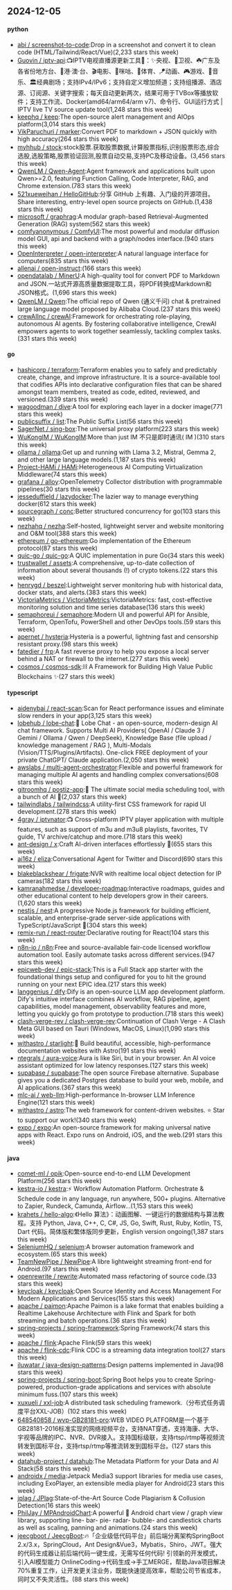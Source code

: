 ## 2024-12-05

#### python
* [abi / screenshot-to-code](https://github.com/abi/screenshot-to-code):Drop in a screenshot and convert it to clean code (HTML/Tailwind/React/Vue)(2,233 stars this week)
* [Guovin / iptv-api](https://github.com/Guovin/iptv-api):📺IPTV电视直播源更新工具🚀：✨央视、📡卫视、☘️广东及各省份地方台、🌊港·澳·台、🎬电影、🎥咪咕、🏀体育、🪁动画、🎮游戏、🎵音乐、🏛经典剧场；支持IPv4/IPv6；支持自定义增加频道；支持组播源、酒店源、订阅源、关键字搜索；每天自动更新两次，结果可用于TVBox等播放软件；支持工作流、Docker(amd64/arm64/arm v7)、命令行、GUI运行方式 | IPTV live TV source update tool(1,248 stars this week)
* [keephq / keep](https://github.com/keephq/keep):The open-source alert management and AIOps platform(3,014 stars this week)
* [VikParuchuri / marker](https://github.com/VikParuchuri/marker):Convert PDF to markdown + JSON quickly with high accuracy(264 stars this week)
* [myhhub / stock](https://github.com/myhhub/stock):stock股票.获取股票数据,计算股票指标,识别股票形态,综合选股,选股策略,股票验证回测,股票自动交易,支持PC及移动设备。(3,456 stars this week)
* [QwenLM / Qwen-Agent](https://github.com/QwenLM/Qwen-Agent):Agent framework and applications built upon Qwen>=2.0, featuring Function Calling, Code Interpreter, RAG, and Chrome extension.(783 stars this week)
* [521xueweihan / HelloGitHub](https://github.com/521xueweihan/HelloGitHub):分享 GitHub 上有趣、入门级的开源项目。Share interesting, entry-level open source projects on GitHub.(1,438 stars this week)
* [microsoft / graphrag](https://github.com/microsoft/graphrag):A modular graph-based Retrieval-Augmented Generation (RAG) system(562 stars this week)
* [comfyanonymous / ComfyUI](https://github.com/comfyanonymous/ComfyUI):The most powerful and modular diffusion model GUI, api and backend with a graph/nodes interface.(940 stars this week)
* [OpenInterpreter / open-interpreter](https://github.com/OpenInterpreter/open-interpreter):A natural language interface for computers(835 stars this week)
* [allenai / open-instruct](https://github.com/allenai/open-instruct):(166 stars this week)
* [opendatalab / MinerU](https://github.com/opendatalab/MinerU):A high-quality tool for convert PDF to Markdown and JSON.一站式开源高质量数据提取工具，将PDF转换成Markdown和JSON格式。(1,696 stars this week)
* [QwenLM / Qwen](https://github.com/QwenLM/Qwen):The official repo of Qwen (通义千问) chat & pretrained large language model proposed by Alibaba Cloud.(237 stars this week)
* [crewAIInc / crewAI](https://github.com/crewAIInc/crewAI):Framework for orchestrating role-playing, autonomous AI agents. By fostering collaborative intelligence, CrewAI empowers agents to work together seamlessly, tackling complex tasks.(331 stars this week)

#### go
* [hashicorp / terraform](https://github.com/hashicorp/terraform):Terraform enables you to safely and predictably create, change, and improve infrastructure. It is a source-available tool that codifies APIs into declarative configuration files that can be shared amongst team members, treated as code, edited, reviewed, and versioned.(339 stars this week)
* [wagoodman / dive](https://github.com/wagoodman/dive):A tool for exploring each layer in a docker image(771 stars this week)
* [publicsuffix / list](https://github.com/publicsuffix/list):The Public Suffix List(56 stars this week)
* [SagerNet / sing-box](https://github.com/SagerNet/sing-box):The universal proxy platform(223 stars this week)
* [WuKongIM / WuKongIM](https://github.com/WuKongIM/WuKongIM):More than just IM 不只是即时通讯( IM )(310 stars this week)
* [ollama / ollama](https://github.com/ollama/ollama):Get up and running with Llama 3.2, Mistral, Gemma 2, and other large language models.(1,187 stars this week)
* [Project-HAMi / HAMi](https://github.com/Project-HAMi/HAMi):Heterogeneous AI Computing Virtualization Middleware(74 stars this week)
* [grafana / alloy](https://github.com/grafana/alloy):OpenTelemetry Collector distribution with programmable pipelines(30 stars this week)
* [jesseduffield / lazydocker](https://github.com/jesseduffield/lazydocker):The lazier way to manage everything docker(612 stars this week)
* [sourcegraph / conc](https://github.com/sourcegraph/conc):Better structured concurrency for go(103 stars this week)
* [nezhahq / nezha](https://github.com/nezhahq/nezha):Self-hosted, lightweight server and website monitoring and O&M tool(388 stars this week)
* [ethereum / go-ethereum](https://github.com/ethereum/go-ethereum):Go implementation of the Ethereum protocol(87 stars this week)
* [quic-go / quic-go](https://github.com/quic-go/quic-go):A QUIC implementation in pure Go(34 stars this week)
* [trustwallet / assets](https://github.com/trustwallet/assets):A comprehensive, up-to-date collection of information about several thousands (!) of crypto tokens.(22 stars this week)
* [henrygd / beszel](https://github.com/henrygd/beszel):Lightweight server monitoring hub with historical data, docker stats, and alerts.(383 stars this week)
* [VictoriaMetrics / VictoriaMetrics](https://github.com/VictoriaMetrics/VictoriaMetrics):VictoriaMetrics: fast, cost-effective monitoring solution and time series database(136 stars this week)
* [semaphoreui / semaphore](https://github.com/semaphoreui/semaphore):Modern UI and powerful API for Ansible, Terraform, OpenTofu, PowerShell and other DevOps tools.(59 stars this week)
* [apernet / hysteria](https://github.com/apernet/hysteria):Hysteria is a powerful, lightning fast and censorship resistant proxy.(98 stars this week)
* [fatedier / frp](https://github.com/fatedier/frp):A fast reverse proxy to help you expose a local server behind a NAT or firewall to the internet.(277 stars this week)
* [cosmos / cosmos-sdk](https://github.com/cosmos/cosmos-sdk):⛓️ A Framework for Building High Value Public Blockchains ✨(27 stars this week)

#### typescript
* [aidenybai / react-scan](https://github.com/aidenybai/react-scan):Scan for React performance issues and eliminate slow renders in your app(3,125 stars this week)
* [lobehub / lobe-chat](https://github.com/lobehub/lobe-chat):🤯 Lobe Chat - an open-source, modern-design AI chat framework. Supports Multi AI Providers( OpenAI / Claude 3 / Gemini / Ollama / Qwen / DeepSeek), Knowledge Base (file upload / knowledge management / RAG ), Multi-Modals (Vision/TTS/Plugins/Artifacts). One-click FREE deployment of your private ChatGPT/ Claude application.(2,050 stars this week)
* [awslabs / multi-agent-orchestrator](https://github.com/awslabs/multi-agent-orchestrator):Flexible and powerful framework for managing multiple AI agents and handling complex conversations(608 stars this week)
* [gitroomhq / postiz-app](https://github.com/gitroomhq/postiz-app):📨 The ultimate social media scheduling tool, with a bunch of AI 🤖(2,037 stars this week)
* [tailwindlabs / tailwindcss](https://github.com/tailwindlabs/tailwindcss):A utility-first CSS framework for rapid UI development.(278 stars this week)
* [4gray / iptvnator](https://github.com/4gray/iptvnator):📺 Cross-platform IPTV player application with multiple features, such as support of m3u and m3u8 playlists, favorites, TV guide, TV archive/catchup and more.(718 stars this week)
* [ant-design / x](https://github.com/ant-design/x):Craft AI-driven interfaces effortlessly 🤖(655 stars this week)
* [ai16z / eliza](https://github.com/ai16z/eliza):Conversational Agent for Twitter and Discord(690 stars this week)
* [blakeblackshear / frigate](https://github.com/blakeblackshear/frigate):NVR with realtime local object detection for IP cameras(182 stars this week)
* [kamranahmedse / developer-roadmap](https://github.com/kamranahmedse/developer-roadmap):Interactive roadmaps, guides and other educational content to help developers grow in their careers.(1,620 stars this week)
* [nestjs / nest](https://github.com/nestjs/nest):A progressive Node.js framework for building efficient, scalable, and enterprise-grade server-side applications with TypeScript/JavaScript 🚀(304 stars this week)
* [remix-run / react-router](https://github.com/remix-run/react-router):Declarative routing for React(104 stars this week)
* [n8n-io / n8n](https://github.com/n8n-io/n8n):Free and source-available fair-code licensed workflow automation tool. Easily automate tasks across different services.(947 stars this week)
* [epicweb-dev / epic-stack](https://github.com/epicweb-dev/epic-stack):This is a Full Stack app starter with the foundational things setup and configured for you to hit the ground running on your next EPIC idea.(217 stars this week)
* [langgenius / dify](https://github.com/langgenius/dify):Dify is an open-source LLM app development platform. Dify's intuitive interface combines AI workflow, RAG pipeline, agent capabilities, model management, observability features and more, letting you quickly go from prototype to production.(718 stars this week)
* [clash-verge-rev / clash-verge-rev](https://github.com/clash-verge-rev/clash-verge-rev):Continuation of Clash Verge - A Clash Meta GUI based on Tauri (Windows, MacOS, Linux)(1,090 stars this week)
* [withastro / starlight](https://github.com/withastro/starlight):🌟 Build beautiful, accessible, high-performance documentation websites with Astro(191 stars this week)
* [ntegrals / aura-voice](https://github.com/ntegrals/aura-voice):Aura is like Siri, but in your browser. An AI voice assistant optimized for low latency responses.(127 stars this week)
* [supabase / supabase](https://github.com/supabase/supabase):The open source Firebase alternative. Supabase gives you a dedicated Postgres database to build your web, mobile, and AI applications.(367 stars this week)
* [mlc-ai / web-llm](https://github.com/mlc-ai/web-llm):High-performance In-browser LLM Inference Engine(121 stars this week)
* [withastro / astro](https://github.com/withastro/astro):The web framework for content-driven websites. ⭐️ Star to support our work!(340 stars this week)
* [expo / expo](https://github.com/expo/expo):An open-source framework for making universal native apps with React. Expo runs on Android, iOS, and the web.(291 stars this week)

#### java
* [comet-ml / opik](https://github.com/comet-ml/opik):Open-source end-to-end LLM Development Platform(256 stars this week)
* [kestra-io / kestra](https://github.com/kestra-io/kestra):⚡ Workflow Automation Platform. Orchestrate & Schedule code in any language, run anywhere, 500+ plugins. Alternative to Zapier, Rundeck, Camunda, Airflow...(1,153 stars this week)
* [krahets / hello-algo](https://github.com/krahets/hello-algo):《Hello 算法》：动画图解、一键运行的数据结构与算法教程。支持 Python, Java, C++, C, C#, JS, Go, Swift, Rust, Ruby, Kotlin, TS, Dart 代码。简体版和繁体版同步更新，English version ongoing(1,387 stars this week)
* [SeleniumHQ / selenium](https://github.com/SeleniumHQ/selenium):A browser automation framework and ecosystem.(65 stars this week)
* [TeamNewPipe / NewPipe](https://github.com/TeamNewPipe/NewPipe):A libre lightweight streaming front-end for Android.(97 stars this week)
* [openrewrite / rewrite](https://github.com/openrewrite/rewrite):Automated mass refactoring of source code.(33 stars this week)
* [keycloak / keycloak](https://github.com/keycloak/keycloak):Open Source Identity and Access Management For Modern Applications and Services(155 stars this week)
* [apache / paimon](https://github.com/apache/paimon):Apache Paimon is a lake format that enables building a Realtime Lakehouse Architecture with Flink and Spark for both streaming and batch operations.(36 stars this week)
* [spring-projects / spring-framework](https://github.com/spring-projects/spring-framework):Spring Framework(74 stars this week)
* [apache / flink](https://github.com/apache/flink):Apache Flink(59 stars this week)
* [apache / flink-cdc](https://github.com/apache/flink-cdc):Flink CDC is a streaming data integration tool(27 stars this week)
* [iluwatar / java-design-patterns](https://github.com/iluwatar/java-design-patterns):Design patterns implemented in Java(98 stars this week)
* [spring-projects / spring-boot](https://github.com/spring-projects/spring-boot):Spring Boot helps you to create Spring-powered, production-grade applications and services with absolute minimum fuss.(107 stars this week)
* [xuxueli / xxl-job](https://github.com/xuxueli/xxl-job):A distributed task scheduling framework.（分布式任务调度平台XXL-JOB）(102 stars this week)
* [648540858 / wvp-GB28181-pro](https://github.com/648540858/wvp-GB28181-pro):WEB VIDEO PLATFORM是一个基于GB28181-2016标准实现的网络视频平台，支持NAT穿透，支持海康、大华、宇视等品牌的IPC、NVR、DVR接入。支持国标级联，支持rtsp/rtmp等视频流转发到国标平台，支持rtsp/rtmp等推流转发到国标平台。(127 stars this week)
* [datahub-project / datahub](https://github.com/datahub-project/datahub):The Metadata Platform for your Data and AI Stack(58 stars this week)
* [androidx / media](https://github.com/androidx/media):Jetpack Media3 support libraries for media use cases, including ExoPlayer, an extensible media player for Android(23 stars this week)
* [jplag / JPlag](https://github.com/jplag/JPlag):State-of-the-Art Source Code Plagiarism & Collusion Detection(16 stars this week)
* [PhilJay / MPAndroidChart](https://github.com/PhilJay/MPAndroidChart):A powerful 🚀 Android chart view / graph view library, supporting line- bar- pie- radar- bubble- and candlestick charts as well as scaling, panning and animations.(24 stars this week)
* [jeecgboot / JeecgBoot](https://github.com/jeecgboot/JeecgBoot):🔥「企业级低代码平台」前后端分离架构SpringBoot 2.x/3.x，SpringCloud，Ant Design&Vue3，Mybatis，Shiro，JWT。强大的代码生成器让前后端代码一键生成，无需写任何代码! 引领新的开发模式，引入AI模型能力 OnlineCoding->代码生成->手工MERGE，帮助Java项目解决70%重复工作，让开发更关注业务，既能快速提高效率，帮助公司节省成本，同时又不失灵活性。(88 stars this week)
